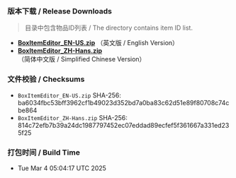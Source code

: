 ### 版本下载 / Release Downloads
> 目录中包含物品ID列表 / The  directory contains item ID list.
- **[BoxItemEditor_EN-US.zip](https://github.com/dzxrly/MHWS-BoxItemEditor/releases/download/v1.2/BoxItemEditor_EN-US.zip)** （英文版 / English Version）
- **[BoxItemEditor_ZH-Hans.zip](https://github.com/dzxrly/MHWS-BoxItemEditor/releases/download/v1.2/BoxItemEditor_ZH-Hans.zip)** （简体中文版 / Simplified Chinese Version）

### 文件校验 / Checksums
- `BoxItemEditor_EN-US.zip` SHA-256: ba6034fbc53bff3962cf1b49023d352bd7a0ba83c62d51e89f80708c74cbe864
- `BoxItemEditor_ZH-Hans.zip` SHA-256: 814c72efb7b39a24dc1987797452ec07eddad89ecfef5f361667a331ed235f25
### 打包时间 / Build Time
- Tue Mar  4 05:04:17 UTC 2025
